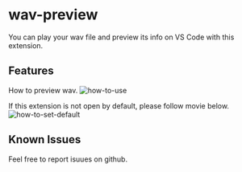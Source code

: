 # wav-preview 

You can play your wav file and preview its info on VS Code with this extension.  

## Features

How to preview wav.
![how-to-use](https://github.com/sukumo28/wav-preview/blob/main/images/how-to-use.gif?raw=true)

If this extension is not open by default, please follow movie below.
![how-to-set-default](https://github.com/sukumo28/wav-preview/blob/main/images/how-to-set-default.gif?raw=true)

## Known Issues

Feel free to report isuues on github.  
